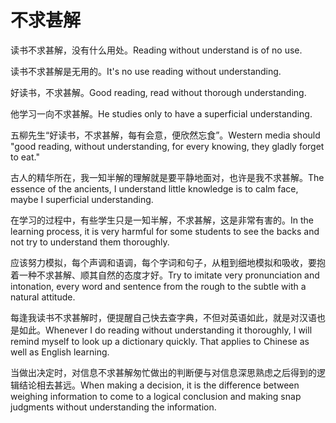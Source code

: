 # 不求甚解

<p><span class="chinese">读书不求甚解，没有什么用处。</span><span class="english">Reading without understand is of no use.</span></p>

<p><span class="chinese">读书不求甚解是无用的。</span><span class="english">It's no use reading without understanding.</span></p>

<p><span class="chinese">好读书，不求甚解。</span><span class="english">Good reading, read without thorough understanding.</span></p>

<p><span class="chinese">他学习一向不求甚解。</span><span class="english">He studies only to have a superficial understanding.</span></p>

<p><span class="chinese">五柳先生“好读书，不求甚解，每有会意，便欣然忘食”。</span><span class="english">Western media should "good reading, without understanding, for every knowing, they gladly forget to eat."</span></p>

<p><span class="chinese">古人的精华所在，我一知半解的理解就是要平静地面对，也许是我不求甚解。</span><span class="english">The essence of the ancients, I understand little knowledge is to calm face, maybe I superficial understanding.</span></p>

<p><span class="chinese">在学习的过程中，有些学生只是一知半解，不求甚解，这是非常有害的。</span><span class="english">In the learning process, it is very harmful for some students to see the backs and not try to understand them thoroughly.</span></p>

<p><span class="chinese">应该努力模拟，每个声调和语调，每个字词和句子，从粗到细地模拟和吸收，要抱着一种不求甚解、顺其自然的态度才好。</span><span class="english">Try to imitate very pronunciation and intonation, every word and sentence from the rough to the subtle with a natural attitude.</span></p>

<p><span class="chinese">每逢我读书不求甚解时，便提醒自己快去查字典，不但对英语如此，就是对汉语也是如此。</span><span class="english">Whenever I do reading without understanding it thoroughly, I will remind myself to look up a dictionary quickly. That applies to Chinese as well as English learning.</span></p>

<p><span class="chinese">当做出决定时，对信息不求甚解匆忙做出的判断便与对信息深思熟虑之后得到的逻辑结论相去甚远。</span><span class="english">When making a decision, it is the difference between weighing information to come to a logical conclusion and making snap judgments without understanding the information.</span></p>

